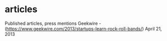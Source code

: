 # articles
Published articles, press mentions
Geekwire - (https://www.geekwire.com/2013/startups-learn-rock-roll-bands/)
April 21, 2013
